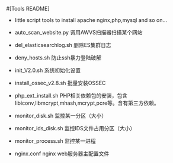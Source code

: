 #[Tools README]

  * little script tools to install apache nginx,php,mysql and so on...


  * auto_scan_website.py          调用AWVS扫描器扫描某个网站
  * del_elasticsearchlog.sh       删除ES集群日志
  * deny_hosts.sh                 防止ssh暴力登陆破解
  * init_V2.0.sh                  系统初始化设置
  * install_ossec_v2.8.sh         批量安装OSSEC
  * php_ext_install.sh            PHP相关依赖包的安装，包含libiconv,libmcrypt,mhash,mcrypt,pcre等。含有第三方依赖。
  * monitor_disk.sh               监控某一分区（大小）
  * monitor_ids_disk.sh           监控IDS文件占用分区（大小）
  * monitor_process.sh            监控某一进程
  * nginx.conf                    nginx web服务器主配置文件
